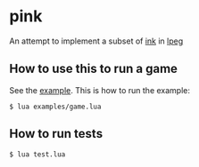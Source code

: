 # pink
An attempt to implement a subset of [ink](https://github.com/inkle/ink) in [lpeg](http://www.inf.puc-rio.br/~roberto/lpeg)

## How to use this to run a game
See the [example](examples/game.lua). This is how to run the example:

    $ lua examples/game.lua

<!-- TODO: short example here -->

## How to run tests
    $ lua test.lua
